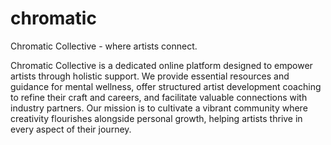 # chromatic
Chromatic Collective - where artists connect.

Chromatic Collective is a dedicated online platform designed to empower artists through holistic support. We provide essential resources and guidance for mental wellness, offer structured artist development coaching to refine their craft and careers, and facilitate valuable connections with industry partners. Our mission is to cultivate a vibrant community where creativity flourishes alongside personal growth, helping artists thrive in every aspect of their journey.
